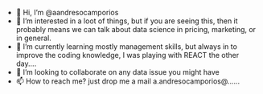 - 👋 Hi, I’m @aandresocamporios
- 👀 I’m interested in a loot of things, but if you are seeing this, then it probably means we can talk about data science in pricing, marketing, or in general.
- 🌱 I’m currently learning mostly management skills, but always in to improve the coding knowledge, I was playing with REACT the other day....
- 💞️ I’m looking to collaborate on any data issue you might have
- 📫 How to reach me? just drop me a mail a.andresocamporios@......

<!---
aandresocamporios/aandresocamporios is a ✨ special ✨ repository because its `README.md` (this file) appears on your GitHub profile.
You can click the Preview link to take a look at your changes.
--->

